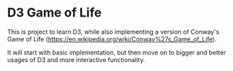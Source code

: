 # D3 Game of Life

This is project to learn D3, while also implementing a version of Conway's Game of Life (https://en.wikipedia.org/wiki/Conway%27s_Game_of_Life).

It will start with basic implementation, but then move on to bigger and better usages of D3 and more interactive functionality.